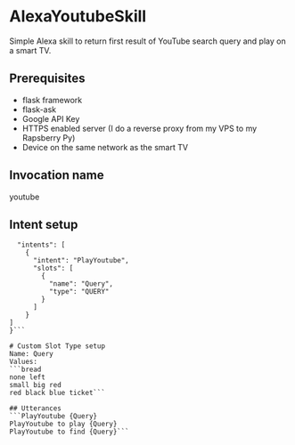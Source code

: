 # AlexaYoutubeSkill
Simple Alexa skill to return first result of YouTube search query and play on a smart TV.

## Prerequisites
* flask framework
* flask-ask
* Google API Key
* HTTPS enabled server (I do a reverse proxy from my VPS to my Rapsberry Py)
* Device on the same network as the smart TV

## Invocation name
youtube

## Intent setup
```{
  "intents": [
    {
      "intent": "PlayYoutube",
      "slots": [
        {
          "name": "Query",
          "type": "QUERY"
        }
      ]
    }
]
}```

# Custom Slot Type setup
Name: Query
Values:
```bread
none left
small big red
red black blue ticket```

## Utterances
```PlayYoutube {Query}
PlayYoutube to play {Query}
PlayYoutube to find {Query}```

